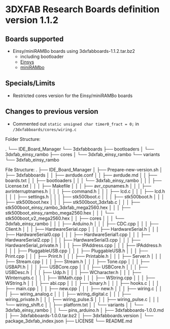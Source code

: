 # 3DXFAB Research Boards definition version 1.1.2

## Boards supported
- Einsy/miniRAMBo boards using 3dxfabboards-1.1.2.tar.bz2
  - including bootloader
  - [Einsys](https://reprap.org/wiki/EinsyRambo)
  - [miniRAMbo](https://reprap.org/wiki/MiniRambo)
## Specials/Limits
- Restricted cores version for the Einsy/miniRAMBo boards

## Changes to previous version
- Commented out `static unsigned char timer0_fract = 0;` in `/3dxfabboards/cores/wiring.c` 

Folder Structure:

.
└── IDE_Board_Manager
    └── 3dxfabboards
        ├── bootloaders
        │   └── 3dxfab_einsy_rambo
        ├── cores
        │   └── 3dxfab_einsy_rambo
        └── variants
            └── 3dxfab_einsy_rambo

File Structure:
.
├── IDE_Board_Manager
│   ├── Prepare-new-version.sh
│   ├── 3dxfabboards
│   │   ├── avrdude.conf
│   │   ├── avrdude.md
│   │   ├── boards.txt
│   │   ├── bootloaders
│   │   │   └── 3dxfab_einsy_rambo
│   │   │       ├── License.txt
│   │   │       ├── Makefile
│   │   │       ├── avr_cpunames.h
│   │   │       ├── avrinterruptnames.h
│   │   │       ├── command.h
│   │   │       ├── lcd.c
│   │   │       ├── lcd.h
│   │   │       ├── settings.h
│   │   │       ├── stk500boot.c
│   │   │       ├── stk500boot.h
│   │   │       ├── stk500boot.hex
│   │   │       ├── stk500boot_3dxfab.c
│   │   │       ├── stk500boot_einsy_rambo_3dxfab_mega2560.hex
│   │   │       ├── stk500boot_einsy_rambo_mega2560.hex
│   │   │       └── stk500boot_v2_mega2560.hex
│   │   ├── cores
│   │   │   └── 3dxfab_einsy_rambo
│   │   │       ├── Arduino.h
│   │   │       ├── CDC.cpp
│   │   │       ├── Client.h
│   │   │       ├── HardwareSerial.cpp
│   │   │       ├── HardwareSerial.h
│   │   │       ├── HardwareSerial0.cpp
│   │   │       ├── HardwareSerial1.cpp
│   │   │       ├── HardwareSerial2.cpp
│   │   │       ├── HardwareSerial3.cpp
│   │   │       ├── HardwareSerial_private.h
│   │   │       ├── IPAddress.cpp
│   │   │       ├── IPAddress.h
│   │   │       ├── PluggableUSB.cpp
│   │   │       ├── PluggableUSB.h
│   │   │       ├── Print.cpp
│   │   │       ├── Print.h
│   │   │       ├── Printable.h
│   │   │       ├── Server.h
│   │   │       ├── Stream.cpp
│   │   │       ├── Stream.h
│   │   │       ├── Tone.cpp
│   │   │       ├── USBAPI.h
│   │   │       ├── USBCore.cpp
│   │   │       ├── USBCore.h
│   │   │       ├── USBDesc.h
│   │   │       ├── Udp.h
│   │   │       ├── WCharacter.h
│   │   │       ├── WInterrupts.c
│   │   │       ├── WMath.cpp
│   │   │       ├── WString.cpp
│   │   │       ├── WString.h
│   │   │       ├── abi.cpp
│   │   │       ├── binary.h
│   │   │       ├── hooks.c
│   │   │       ├── main.cpp
│   │   │       ├── new.cpp
│   │   │       ├── new.h
│   │   │       ├── wiring.c
│   │   │       ├── wiring_analog.c
│   │   │       ├── wiring_digital.c
│   │   │       ├── wiring_private.h
│   │   │       ├── wiring_pulse.S
│   │   │       ├── wiring_pulse.c
│   │   │       └── wiring_shift.c
│   │   ├── platform.txt
│   │   └── variants
│   │       └── 3dxfab_einsy_rambo
│   │           └── pins_arduino.h
│   ├── 3dxfabboards-1.0.0.md
│   ├── 3dxfabboards-1.0.0.tar.bz2
│   ├── 3dxfabboards.version
│   └── package_3dxfab_index.json
├── LICENSE
└── README.md
